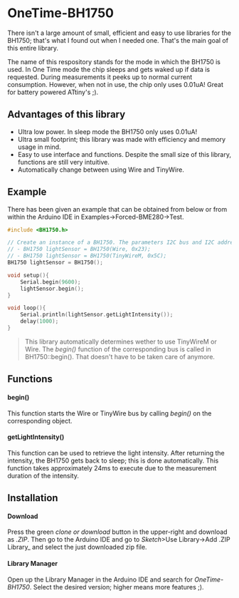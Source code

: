 # OneTime-BH1750
There isn't a large amount of small, efficient and easy to use libraries for the BH1750; that's what I found out when I needed one.
That's the main goal of this entire library.

The name of this respository stands for the mode in which the BH1750 is used. In One Time mode the chip sleeps and gets waked up if data is requested. During measurements it peeks up to normal current consumption. However, when not in use, the chip only uses 0.01uA! Great for battery powered ATtiny's ;).

## Advantages of this library
- Ultra low power. In sleep mode the BH1750 only uses 0.01uA!
- Ultra small footprint; this library was made with efficiency and memory usage in mind.
- Easy to use interface and functions. Despite the small size of this library, functions are still very intuitive.
- Automatically change between using Wire and TinyWire.


## Example
There has been given an example that can be obtained from below or from within the Arduino IDE in Examples->Forced-BME280->Test.
```c++
#include <BH1750.h>

// Create an instance of a BH1750. The parameters I2C bus and I2C address are optional. For example:
// - BH1750 lightSensor = BH1750(Wire, 0x23);
// - BH1750 lightSensor = BH1750(TinyWireM, 0x5C);
BH1750 lightSensor = BH1750();

void setup(){
	Serial.begin(9600);
	lightSensor.begin();
}

void loop(){
	Serial.println(lightSensor.getLightIntensity());
	delay(1000);
}
```

> This library automatically determines wether to use TinyWireM or Wire. The _begin()_ function of the corresponding bus is called in BH1750::begin(). That doesn't have to be taken care of anymore.

## Functions
#### begin() 
This function starts the Wire or TinyWire bus by calling _begin()_ on the corresponding object.
#### getLightIntensity()
This function can be used to retrieve the light intensity. After returning the intensity, the BH1750 gets back to sleep; this is done automatically. This function takes approximately 24ms to execute due to the measurement duration of the intensity.


## Installation
#### Download
Press the green _clone or download_ button in the upper-right and download as _.ZIP_. Then go to the Arduino IDE and go to _Sketch_>Use Library->Add .ZIP Library_ and select the just downloaded zip file.

#### Library Manager
Open up the Library Manager in the Arduino IDE and search for *OneTime-BH1750*. Select the desired version; higher means more features ;).